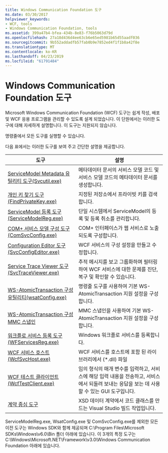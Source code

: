```yaml
---
title: Windows Communication Foundation 도구
ms.date: 03/30/2017
helpviewer_keywords:
- WCF, tools
- Windows Communication Foundation, tools
ms.assetid: 399a47b4-bfea-434b-8e83-f76b5063d79d
ms.openlocfilehash: 27a18d436d4ee63cb6e65ed5981b65d55aadf036
ms.sourcegitcommit: 9b552addadfb57fab0b9e7852ed4f1f1b8a42f8e
ms.translationtype: MT
ms.contentlocale: ko-KR
ms.lasthandoff: 04/23/2019
ms.locfileid: "61791484"
---
```

# <a name="windows-communication-foundation-tools"></a>Windows Communication Foundation 도구
Microsoft Windows Communication Foundation (WCF) 도구는 쉽게 작성, 배포 및 WCF 응용 프로그램을 관리할 수 있도록 설계 되었습니다. 이 단원에서는 이러한 도구에 대해 자세하게 설명합니다. 이 도구는 지원되지 않습니다.  
  
 명령줄에서 모든 도구를 실행할 수 있습니다.  
  
 다음 표에서는 이러한 도구를 보여 주고 간단한 설명을 제공합니다.  
  
|도구|설명|  
|----------|-----------------|  
|[ServiceModel Metadata 유틸리티 도구(Svcutil.exe)](../../../docs/framework/wcf/servicemodel-metadata-utility-tool-svcutil-exe.md)|메타데이터 문서의 서비스 모델 코드 및 서비스 모델 코드의 메타데이터 문서를 생성합니다.|  
|[개인 키 찾기 도구(FindPrivateKey.exe)](../../../docs/framework/wcf/find-private-key-tool-findprivatekey-exe.md)|지정된 저장소에서 프라이빗 키를 검색합니다.|  
|[ServiceModel 등록 도구(ServiceModelReg.exe)](../../../docs/framework/wcf/servicemodelreg-exe.md)|단일 시스템에서 ServiceModel의 등록 및 등록 취소를 관리합니다.|  
|[COM+ 서비스 모델 구성 도구(ComSvcConfig.exe)](../../../docs/framework/wcf/com-service-model-configuration-tool-comsvcconfig-exe.md)|COM+ 인터페이스가 웹 서비스로 노출되도록 구성합니다.|  
|[Configuration Editor 도구(SvcConfigEditor.exe)](../../../docs/framework/wcf/configuration-editor-tool-svcconfigeditor-exe.md)|WCF 서비스의 구성 설정을 만들고 수정합니다.|  
|[Service Trace Viewer 도구(SvcTraceViewer.exe)](../../../docs/framework/wcf/service-trace-viewer-tool-svctraceviewer-exe.md)|추적 메시지를 보고 그룹화하며 필터링하여 WCF 서비스에 대한 문제를 진단, 복구 및 확인할 수 있습니다.|  
|[WS-AtomicTransaction 구성 유틸리티(wsatConfig.exe)](../../../docs/framework/wcf/ws-atomictransaction-configuration-utility-wsatconfig-exe.md)|명령줄 도구를 사용하여 기본 WS-AtomicTransaction 지원 설정을 구성합니다.|  
|[WS-AtomicTransaction 구성 MMC 스냅인](../../../docs/framework/wcf/ws-atomictransaction-configuration-mmc-snap-in.md)|MMC 스냅인을 사용하여 기본 WS-AtomicTransaction 지원 설정을 구성합니다.|  
|[워크플로 서비스 등록 도구(WFServicesReg.exe)](../../../docs/framework/wcf/workflow-service-registration-tool-wfservicesreg-exe.md)|Windows 워크플로 서비스를 등록합니다.|  
|[WCF 서비스 호스트(WcfSvcHost.exe)](../../../docs/framework/wcf/wcf-service-host-wcfsvchost-exe.md)|WCF 서비스를 호스트에 포함 된 라이브러리에서 (*.dll) 파일|  
|[WCF 테스트 클라이언트(WcfTestClient.exe)](../../../docs/framework/wcf/wcf-test-client-wcftestclient-exe.md)|임의 형식의 매개 변수를 입력하고, 서비스에 해당 입력 내용을 전송하고, 서비스에서 되돌려 보내는 응답을 보는 데 사용할 수 있는 GUI 도구입니다.|  
|[계약 중심 도구](../../../docs/framework/wcf/contract-first-tool.md)|XSD 데이터 계약에서 코드 클래스를 만드는 Visual Studio 빌드 작업입니다.|  
  
 ServiceModelReg.exe, WsatConfig.exe 및 ComSvcConfig.exe를 제외한 모든 이전 도구는 Windows SDK와 함께 제공되며 C:\Program Files\Microsoft SDKs\Windows\v6.0\Bin 폴더 아래에 있습니다.  이 3개의 특정 도구는 C:\Windows\Microsoft.NET\Framework\v3.0\Windows Communication Foundation 아래에 있습니다.
